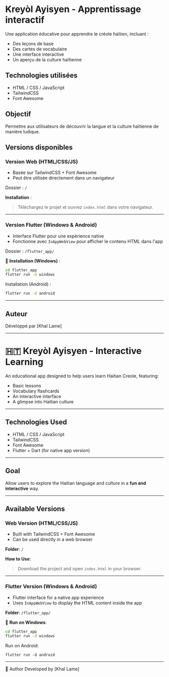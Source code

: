 # Kreyòl Ayisyen - Apprentissage interactif

Une application éducative pour apprendre le créole haïtien, incluant :
- Des leçons de base
- Des cartes de vocabulaire
- Une interface interactive
- Un aperçu de la culture haïtienne

## Technologies utilisées
- HTML / CSS / JavaScript
- TailwindCSS
- Font Awesome

## Objectif
Permettre aux utilisateurs de découvrir la langue et la culture haïtienne de manière ludique.

## Versions disponibles

### Version Web (HTML/CSS/JS)
- Basée sur TailwindCSS + Font Awesome
- Peut être utilisée directement dans un navigateur

 Dossier : `/`

**Installation** :
> Téléchargez le projet et ouvrez `index.html` dans votre navigateur.

---

### Version Flutter (Windows & Android)
- Interface Flutter pour une expérience native
- Fonctionne avec `InAppWebView` pour afficher le contenu HTML dans l'app

 Dossier : `/flutter_app/`

🔧 **Installation (Windows)** :
```bash
cd flutter_app
flutter run -d windows
```
Installation (Android) :

```bash
flutter run -d android
```

---

## Auteur
Développé par [Khal Lame]

---

# 🇭🇹 Kreyòl Ayisyen - Interactive Learning

An educational app designed to help users learn Haitian Creole, featuring:
-  Basic lessons  
- Vocabulary flashcards  
- An interactive interface  
- A glimpse into Haitian culture

---

## Technologies Used

- HTML / CSS / JavaScript  
- TailwindCSS  
- Font Awesome  
- Flutter + Dart (for native app version)

---

## Goal

Allow users to explore the Haitian language and culture in a **fun and interactive** way.

---

## Available Versions

### Web Version (HTML/CSS/JS)
- Built with TailwindCSS + Font Awesome
- Can be used directly in a web browser

 **Folder**: `/`

**How to Use**:
> Download the project and open `index.html` in your browser.

---

### Flutter Version (Windows & Android)
- Flutter interface for a native app experience
- Uses `InAppWebView` to display the HTML content inside the app

 **Folder**: `/flutter_app/`

🔧 **Run on Windows**:
```bash
cd flutter_app
flutter run -d windows
```
 Run on Android:
 ```
flutter run -d android
```
---
👤 Author
Developed by [Khal Lame]


